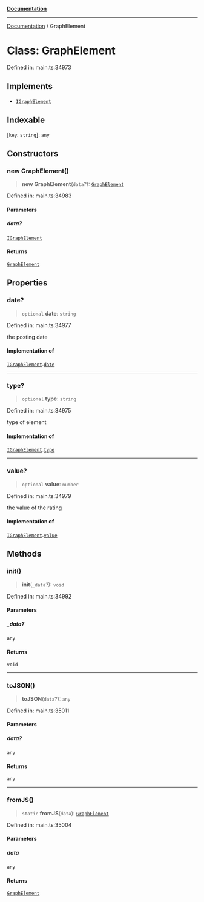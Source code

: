 [**Documentation**](../README.md)

***

[Documentation](../README.md) / GraphElement

# Class: GraphElement

Defined in: main.ts:34973

## Implements

- [`IGraphElement`](../interfaces/IGraphElement.md)

## Indexable

\[`key`: `string`\]: `any`

## Constructors

### new GraphElement()

> **new GraphElement**(`data`?): [`GraphElement`](GraphElement.md)

Defined in: main.ts:34983

#### Parameters

##### data?

[`IGraphElement`](../interfaces/IGraphElement.md)

#### Returns

[`GraphElement`](GraphElement.md)

## Properties

### date?

> `optional` **date**: `string`

Defined in: main.ts:34977

the posting date

#### Implementation of

[`IGraphElement`](../interfaces/IGraphElement.md).[`date`](../interfaces/IGraphElement.md#date)

***

### type?

> `optional` **type**: `string`

Defined in: main.ts:34975

type of element

#### Implementation of

[`IGraphElement`](../interfaces/IGraphElement.md).[`type`](../interfaces/IGraphElement.md#type)

***

### value?

> `optional` **value**: `number`

Defined in: main.ts:34979

the value of the rating

#### Implementation of

[`IGraphElement`](../interfaces/IGraphElement.md).[`value`](../interfaces/IGraphElement.md#value)

## Methods

### init()

> **init**(`_data`?): `void`

Defined in: main.ts:34992

#### Parameters

##### \_data?

`any`

#### Returns

`void`

***

### toJSON()

> **toJSON**(`data`?): `any`

Defined in: main.ts:35011

#### Parameters

##### data?

`any`

#### Returns

`any`

***

### fromJS()

> `static` **fromJS**(`data`): [`GraphElement`](GraphElement.md)

Defined in: main.ts:35004

#### Parameters

##### data

`any`

#### Returns

[`GraphElement`](GraphElement.md)
